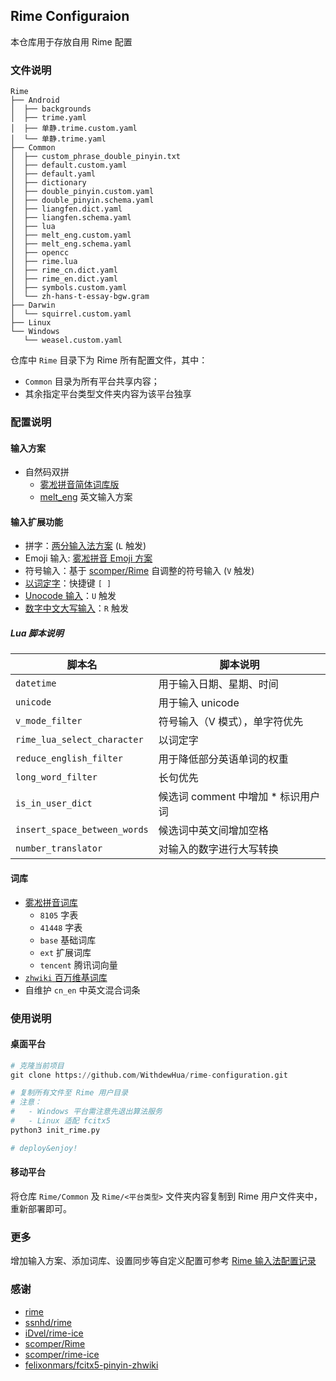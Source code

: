 ## Rime Configuraion

本仓库用于存放自用 Rime 配置

### 文件说明

```shell
Rime
├── Android
│  ├── backgrounds
│  ├── trime.yaml
│  ├── 单静.trime.custom.yaml
│  └── 单静.trime.yaml
├── Common
│  ├── custom_phrase_double_pinyin.txt
│  ├── default.custom.yaml
│  ├── default.yaml
│  ├── dictionary
│  ├── double_pinyin.custom.yaml
│  ├── double_pinyin.schema.yaml
│  ├── liangfen.dict.yaml
│  ├── liangfen.schema.yaml
│  ├── lua
│  ├── melt_eng.custom.yaml
│  ├── melt_eng.schema.yaml
│  ├── opencc
│  ├── rime.lua
│  ├── rime_cn.dict.yaml
│  ├── rime_en.dict.yaml
│  ├── symbols.custom.yaml
│  └── zh-hans-t-essay-bgw.gram
├── Darwin
│  └── squirrel.custom.yaml
├── Linux
└── Windows
   └── weasel.custom.yaml
```

仓库中 `Rime` 目录下为 Rime 所有配置文件，其中：

  - `Common` 目录为所有平台共享内容；
  - 其余指定平台类型文件夹内容为该平台独享

### 配置说明

#### 输入方案

- 自然码双拼
  - [雾凇拼音简体词库版](https://github.com/iDvel/rime-ice/blob/main/double_pinyin.schema.yaml)
  - [melt_eng](https://github.com/tumuyan/rime-melt) 英文输入方案

#### 输入扩展功能

- 拼字：[两分输入法方案](http://cheonhyeong.com/Simplified/download.html) (`L` 触发)
- Emoji 输入: [雾凇拼音 Emoji 方案](https://github.com/iDvel/rime-ice/blob/main/opencc/emoji.json)
- 符号输入：基于 [scomper/Rime](https://github.com/scomper/rime) 自调整的符号输入 (`V` 触发)
- [以词定字](https://github.com/BlindingDark/rime-lua-select-character)：快捷键 `[ ]`
- [Unocode 输入](https://github.com/shewer/librime-lua-script/blob/main/lua/component/unicode.lua)：`U` 触发
- [数字中文大写输入](https://github.com/yanhuacuo/98wubi-tables)：`R` 触发

##### Lua 脚本说明

| 脚本名 | 脚本说明 |
| --- | --- |
| `datetime` | 用于输入日期、星期、时间 |
| `unicode` | 用于输入 unicode |
| `v_mode_filter` | 符号输入（V 模式），单字符优先 |
| `rime_lua_select_character` | 以词定字 |
| `reduce_english_filter` | 用于降低部分英语单词的权重 |
| `long_word_filter` | 长句优先 |
| `is_in_user_dict` | 候选词 comment 中增加 * 标识用户词 |
| `insert_space_between_words` | 候选词中英文间增加空格 |
| `number_translator` | 对输入的数字进行大写转换 |

#### 词库

- [雾凇拼音词库](https://github.com/iDvel/rime-ice)
  - `8105` 字表
  - `41448` 字表
  - `base` 基础词库
  - `ext` 扩展词库
  - `tencent` 腾讯词向量
- [`zhwiki` 百万维基词库](https://github.com/felixonmars/fcitx5-pinyin-zhwiki)
- 自维护 `cn_en` 中英文混合词条

### 使用说明

#### 桌面平台

```python
# 克隆当前项目
git clone https://github.com/WithdewHua/rime-configuration.git

# 复制所有文件至 Rime 用户目录
# 注意：
#   - Windows 平台需注意先退出算法服务
#   - Linux 适配 fcitx5
python3 init_rime.py

# deploy&enjoy!
```

#### 移动平台

将仓库 `Rime/Common` 及 `Rime/<平台类型>` 文件夹内容复制到 Rime 用户文件夹中，重新部署即可。

### 更多

增加输入方案、添加词库、设置同步等自定义配置可参考 [Rime 输入法配置记录](https://www.10101.io/2019/01/30/rime-configuration)

### 感谢

- [rime](https://github.com/rime/home)
- [ssnhd/rime](https://github.com/ssnhd/rime)
- [iDvel/rime-ice](https://github.com/iDvel/rime-ice)
- [scomper/Rime](https://github.com/scomper/rime)
- [scomper/rime-ice](https://github.com/scomper/rime-ice)
- [felixonmars/fcitx5-pinyin-zhwiki](https://github.com/felixonmars/fcitx5-pinyin-zhwiki)

